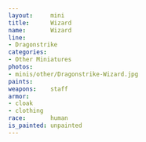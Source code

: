```yaml
---
layout:     mini
title:      Wizard
name:       Wizard
line:       
- Dragonstrike
categories:
- Other Miniatures
photos:
- minis/other/Dragonstrike-Wizard.jpg
paints:
weapons:    staff
armor:      
- cloak
- clothing
race:       human
is_painted: unpainted
---
```

